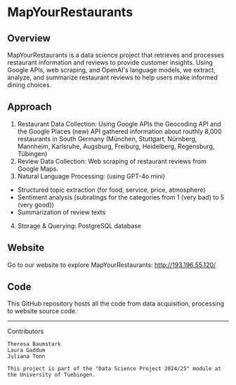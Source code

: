 # MapYourRestaurants

## Overview
MapYourRestaurants is a data science project that retrieves and processes restaurant information and reviews to provide customer insights. Using Google APIs, web scraping, and OpenAI's language models, we extract, analyze, and summarize restaurant reviews to help users make informed dining choices.

## Approach
1. Restaurant Data Collection: Using Google APIs the Geocoding API and the Google Places (new) API gathered information about routhly 8,000 restaurants in South Germany (München, Stuttgart, Nürnberg, Mannheim, Karlsruhe, Augsburg, Freiburg, Heidelberg, Regensburg, Tübingen)
2. Review Data Collection: Web scraping of restaurant reviews from Google Maps.
3. Natural Language Processing: (using GPT-4o mini)
  -  Structured topic extraction (for food, service, price, atmosphere)
  -  Sentiment analysis (subratings for the categories from 1 (very bad) to 5 (very good))
  -  Summarization of review texts
4. Storage & Querying: PostgreSQL database

## Website
Go to our website to explore MapYourRestaurants: http://193.196.55.120/ 

## Code
This GitHub repository hosts all the code from data acquisition, processing to website source code.

-------------------------------------
  Contributors

    Theresa Baumstark
    Laura Gaddum
    Juliana Tonn

    This project is part of the "Data Science Project 2024/25" module at the University of Tuebingen.
